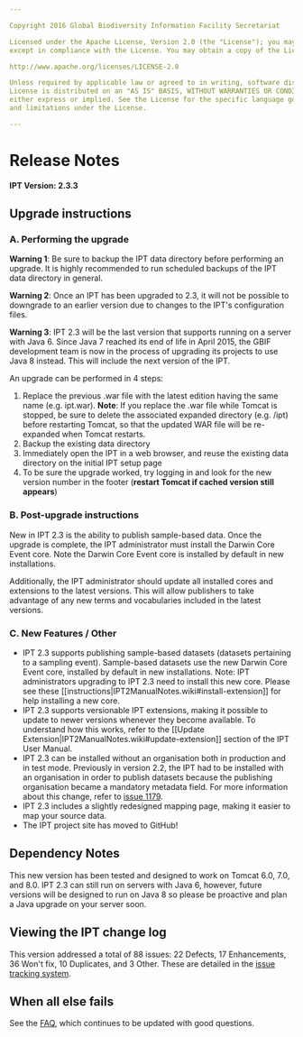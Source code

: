 ```yaml
---

Copyright 2016 Global Biodiversity Information Facility Secretariat

Licensed under the Apache License, Version 2.0 (the "License"); you may not use this file
except in compliance with the License. You may obtain a copy of the License at

http://www.apache.org/licenses/LICENSE-2.0

Unless required by applicable law or agreed to in writing, software distributed under the
License is distributed on an "AS IS" BASIS, WITHOUT WARRANTIES OR CONDITIONS OF ANY KIND,
either express or implied. See the License for the specific language governing permissions
and limitations under the License.

---
```


# Release Notes

**IPT Version: 2.3.3**



## Upgrade instructions

### A. Performing the upgrade

**Warning 1**: Be sure to backup the IPT data directory before performing an upgrade. It is highly recommended to run scheduled backups of the IPT data directory in general.

**Warning 2**: Once an IPT has been upgraded to 2.3, it will not be possible to downgrade to an earlier version due to changes to the IPT's configuration files.

**Warning 3**: IPT 2.3 will be the last version that supports running on a server with Java 6. Since Java 7 reached its end of life in April 2015, the GBIF development team is now in the process of upgrading its projects to use Java 8 instead. This will include the next version of the IPT. 

An upgrade can be performed in 4 steps:

  1. Replace the previous .war file with the latest edition having the same name (e.g. ipt.war). **Note**: If you replace the .war file while Tomcat is stopped, be sure to delete the associated expanded directory (e.g. /ipt) before restarting Tomcat, so that the updated WAR file will be re-expanded when Tomcat restarts.
  2. Backup the existing data directory
  3. Immediately open the IPT in a web browser, and reuse the existing data directory on the initial IPT setup page
  4. To be sure the upgrade worked, try logging in and look for the new version number in the footer (**restart Tomcat if cached version still appears**)

### B. Post-upgrade instructions

New in IPT 2.3 is the ability to publish sample-based data. Once the upgrade is complete, the IPT administrator must install the Darwin Core Event core. Note the Darwin Core Event core is installed by default in new installations.

Additionally, the IPT administrator should update all installed cores and extensions to the latest versions. This will allow publishers to take advantage of any new terms and vocabularies included in the latest versions. 

### C. New Features / Other
  * IPT 2.3 supports publishing sample-based datasets (datasets pertaining to a sampling event). Sample-based datasets use the new Darwin Core Event core, installed by default in new installations. Note: IPT administrators upgrading to IPT 2.3 need to install this new core. Please see these [[instructions|IPT2ManualNotes.wiki#install-extension]] for help installing a new core.
  * IPT 2.3 supports versionable IPT extensions, making it possible to update to newer versions whenever they become available. To understand how this works, refer to the [[Update Extension|IPT2ManualNotes.wiki#update-extension]] section of the IPT User Manual.
  * IPT 2.3 can be installed without an organisation both in production and in test mode. Previously in version 2.2, the IPT had to be installed with an organisation in order to publish datasets because the publishing organisation became a mandatory metadata field. For more information about this change, refer to [issue 1179](https://github.com/gbif/ipt/issues/1179).
  * IPT 2.3 includes a slightly redesigned mapping page, making it easier to map your source data. 
  * The IPT project site  has moved to GitHub! 

## Dependency Notes

This new version has been tested and designed to work on Tomcat 6.0, 7.0, and 8.0. IPT 2.3 can still run on servers with Java 6, however, future versions will be designed to run on Java 8 so please be proactive and plan a Java upgrade on your server soon.

## Viewing the IPT change log

This version addressed a total of 88 issues: 22 Defects, 17 Enhancements, 36 Won't fix, 10 Duplicates, and 3 Other.
These are detailed in the [issue tracking system](https://github.com/gbif/ipt/projects/1).

## When all else fails

See the [FAQ](FAQ.wiki), which continues to be updated with good questions.